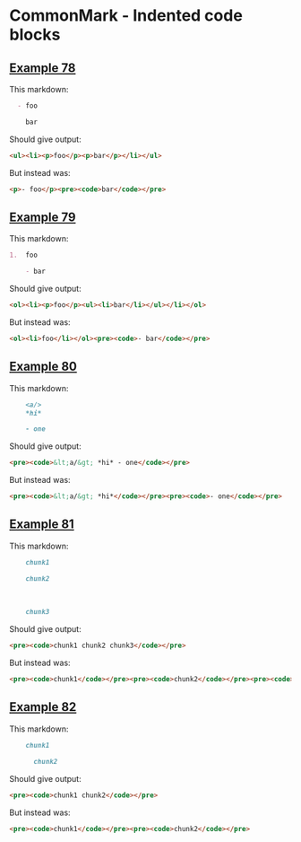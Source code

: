 # CommonMark - Indented code blocks

## [Example 78](https://spec.commonmark.org/0.29/#example-78)

This markdown:

````````````markdown
  - foo

    bar

````````````

Should give output:

````````````html
<ul><li><p>foo</p><p>bar</p></li></ul>
````````````

But instead was:

````````````html
<p>- foo</p><pre><code>bar</code></pre>
````````````
## [Example 79](https://spec.commonmark.org/0.29/#example-79)

This markdown:

````````````markdown
1.  foo

    - bar

````````````

Should give output:

````````````html
<ol><li><p>foo</p><ul><li>bar</li></ul></li></ol>
````````````

But instead was:

````````````html
<ol><li>foo</li></ol><pre><code>- bar</code></pre>
````````````
## [Example 80](https://spec.commonmark.org/0.29/#example-80)

This markdown:

````````````markdown
    <a/>
    *hi*

    - one

````````````

Should give output:

````````````html
<pre><code>&lt;a/&gt; *hi* - one</code></pre>
````````````

But instead was:

````````````html
<pre><code>&lt;a/&gt; *hi*</code></pre><pre><code>- one</code></pre>
````````````
## [Example 81](https://spec.commonmark.org/0.29/#example-81)

This markdown:

````````````markdown
    chunk1

    chunk2
  
 
 
    chunk3

````````````

Should give output:

````````````html
<pre><code>chunk1 chunk2 chunk3</code></pre>
````````````

But instead was:

````````````html
<pre><code>chunk1</code></pre><pre><code>chunk2</code></pre><pre><code>chunk3</code></pre>
````````````
## [Example 82](https://spec.commonmark.org/0.29/#example-82)

This markdown:

````````````markdown
    chunk1
      
      chunk2

````````````

Should give output:

````````````html
<pre><code>chunk1 chunk2</code></pre>
````````````

But instead was:

````````````html
<pre><code>chunk1</code></pre><pre><code>chunk2</code></pre>
````````````
